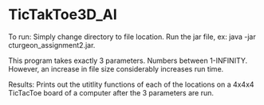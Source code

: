 # TicTakToe3D_AI
To run: Simply change directory to file location. Run the jar file, ex: java -jar cturgeon_assignment2.jar.

This program takes exactly 3 parameters. Numbers between 1-INFINITY. However, an increase in file size considerably increases run time.

Results: Prints out the utitlity functions of each of the locations on a 4x4x4 TicTacToe board of a computer after the 3 parameters are run.
